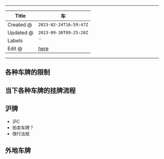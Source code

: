 -----

| Title     | 车                                                |
| --------- | ------------------------------------------------ |
| Created @ | `2023-02-24T16:59:47Z`                           |
| Updated @ | `2023-09-30T09:25:28Z`                           |
| Labels    | \`\`                                             |
| Edit @    | [here](https://github.com/junxnone/sh/issues/14) |

-----

## 各种车牌的限制

## 当下各种车牌的挂牌流程

## 沪牌

  - 沪C
  - 拍卖车牌？
  - 限行法规

## 外地车牌
